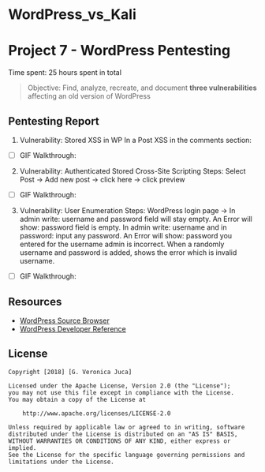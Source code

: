 # WordPress_vs_Kali
# Project 7 - WordPress Pentesting
Time spent: 25 hours spent in total

> Objective: Find, analyze, recreate, and document **three vulnerabilities** affecting an old version of WordPress

## Pentesting Report
1. Vulnerability: Stored XSS in WP
    In a Post XSS <script>alert(document.cookie);</script> in the comments section:
    
  - [ ] GIF Walkthrough: 
 
2. Vulnerability: Authenticated Stored Cross-Site Scripting
    Steps: Select Post -> Add new post -> <a onmouseover="alert('I got you!')">click here</a> -> click preview
    
  - [ ] GIF Walkthrough: 

3. Vulnerability: User Enumeration
    Steps: WordPress login page -> In admin write: username and password field will stay empty. 
           An Error will show: password field is empty.
           In admin write: username and in password: input any password.
           An Error will show: password you entered for the username admin is incorrect. 
           When a randomly username and password is added, shows the error which is invalid username.
           
  - [ ] GIF Walkthrough: 

## Resources

- [WordPress Source Browser](https://core.trac.wordpress.org/browser/)
- [WordPress Developer Reference](https://developer.wordpress.org/reference/)

## License

    Copyright [2018] [G. Veronica Juca]

    Licensed under the Apache License, Version 2.0 (the "License");
    you may not use this file except in compliance with the License.
    You may obtain a copy of the License at

        http://www.apache.org/licenses/LICENSE-2.0

    Unless required by applicable law or agreed to in writing, software
    distributed under the License is distributed on an "AS IS" BASIS,
    WITHOUT WARRANTIES OR CONDITIONS OF ANY KIND, either express or implied.
    See the License for the specific language governing permissions and
    limitations under the License.

